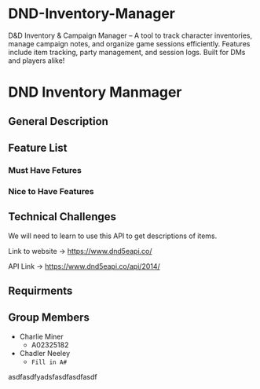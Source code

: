 # DND-Inventory-Manager
D&amp;D Inventory &amp; Campaign Manager – A tool to track character inventories, manage campaign notes, and organize game sessions efficiently. Features include item tracking, party management, and session logs. Built for DMs and players alike!


# DND Inventory Manmager

## General Description


## Feature List 


### Must Have Fetures


### Nice to Have Features


## Technical Challenges
We will need to learn to use this API to get descriptions of items. 

Link to website -> https://www.dnd5eapi.co/

API Link -> https://www.dnd5eapi.co/api/2014/

## Requirments


## Group Members

- Charlie Miner 
    - A02325182
- Chadler Neeley
    - `Fill in A#`



asdfasdfyadsfasdfasdfasdf
